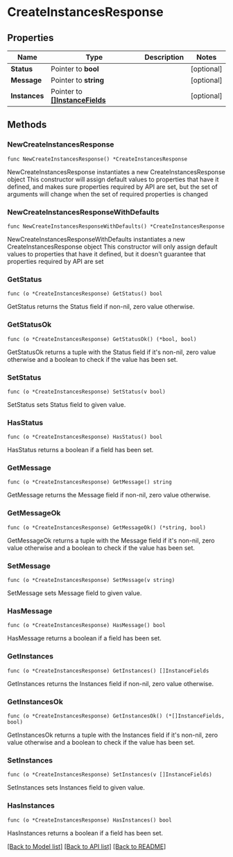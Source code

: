 # CreateInstancesResponse

## Properties

Name | Type | Description | Notes
------------ | ------------- | ------------- | -------------
**Status** | Pointer to **bool** |  | [optional] 
**Message** | Pointer to **string** |  | [optional] 
**Instances** | Pointer to [**[]InstanceFields**](InstanceFields.md) |  | [optional] 

## Methods

### NewCreateInstancesResponse

`func NewCreateInstancesResponse() *CreateInstancesResponse`

NewCreateInstancesResponse instantiates a new CreateInstancesResponse object
This constructor will assign default values to properties that have it defined,
and makes sure properties required by API are set, but the set of arguments
will change when the set of required properties is changed

### NewCreateInstancesResponseWithDefaults

`func NewCreateInstancesResponseWithDefaults() *CreateInstancesResponse`

NewCreateInstancesResponseWithDefaults instantiates a new CreateInstancesResponse object
This constructor will only assign default values to properties that have it defined,
but it doesn't guarantee that properties required by API are set

### GetStatus

`func (o *CreateInstancesResponse) GetStatus() bool`

GetStatus returns the Status field if non-nil, zero value otherwise.

### GetStatusOk

`func (o *CreateInstancesResponse) GetStatusOk() (*bool, bool)`

GetStatusOk returns a tuple with the Status field if it's non-nil, zero value otherwise
and a boolean to check if the value has been set.

### SetStatus

`func (o *CreateInstancesResponse) SetStatus(v bool)`

SetStatus sets Status field to given value.

### HasStatus

`func (o *CreateInstancesResponse) HasStatus() bool`

HasStatus returns a boolean if a field has been set.

### GetMessage

`func (o *CreateInstancesResponse) GetMessage() string`

GetMessage returns the Message field if non-nil, zero value otherwise.

### GetMessageOk

`func (o *CreateInstancesResponse) GetMessageOk() (*string, bool)`

GetMessageOk returns a tuple with the Message field if it's non-nil, zero value otherwise
and a boolean to check if the value has been set.

### SetMessage

`func (o *CreateInstancesResponse) SetMessage(v string)`

SetMessage sets Message field to given value.

### HasMessage

`func (o *CreateInstancesResponse) HasMessage() bool`

HasMessage returns a boolean if a field has been set.

### GetInstances

`func (o *CreateInstancesResponse) GetInstances() []InstanceFields`

GetInstances returns the Instances field if non-nil, zero value otherwise.

### GetInstancesOk

`func (o *CreateInstancesResponse) GetInstancesOk() (*[]InstanceFields, bool)`

GetInstancesOk returns a tuple with the Instances field if it's non-nil, zero value otherwise
and a boolean to check if the value has been set.

### SetInstances

`func (o *CreateInstancesResponse) SetInstances(v []InstanceFields)`

SetInstances sets Instances field to given value.

### HasInstances

`func (o *CreateInstancesResponse) HasInstances() bool`

HasInstances returns a boolean if a field has been set.


[[Back to Model list]](../README.md#documentation-for-models) [[Back to API list]](../README.md#documentation-for-api-endpoints) [[Back to README]](../README.md)


